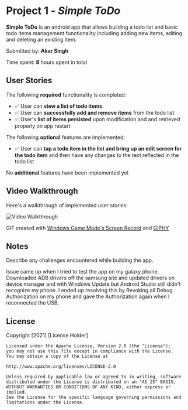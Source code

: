# Project 1 - *Simple ToDo*

**Simple ToDo** is an android app that allows building a todo list and basic todo items management functionality including adding new items, editing and deleting an existing item.

Submitted by: **Akar Singh**

Time spent: **8** hours spent in total

## User Stories

The following **required** functionality is completed:

* ✅ User can **view a list of todo items**
* ✅ User can **successfully add and remove items** from the todo list
* ✅ User's **list of items persisted** upon modification and and retrieved properly on app restart

The following **optional** features are implemented:

* ✅ User can **tap a todo item in the list and bring up an edit screen for the todo item** and then have any changes to the text reflected in the todo list

No **additional** features have been implemented yet

## Video Walkthrough

Here's a walkthrough of implemented user stories:

![Video Walkthrough](https://media.giphy.com/media/59KGBJhsibYTg8vqm1/giphy.gif)

GIF created with [Windows Game Mode's Screen Record](https://support.microsoft.com/en-us/windows/using-game-mode-on-your-pc-5c94107e-a537-206e-e9e9-20600523bc43) 
and [GIPHY](https://giphy.com/create/gifmaker)

## Notes

Describe any challenges encountered while building the app.

Issue came up when I tried to test the app on my galaxy phone. Downloaded ADB
drivers off the samsung site and updated drivers on device manager and with
Windows Update but Android Studio still didn't recognize my phone. I ended up
resolving this by Revoking all Debug Authorization on my phone and gave the 
Authorization again when I reconnected the USB.

## License

Copyright [2021] [License Holder]

	Licensed under the Apache License, Version 2.0 (the "License");
	you may not use this file except in compliance with the License.
	You may obtain a copy of the License at

	http://www.apache.org/licenses/LICENSE-2.0

	Unless required by applicable law or agreed to in writing, software
	distributed under the License is distributed on an "AS IS" BASIS,
	WITHOUT WARRANTIES OR CONDITIONS OF ANY KIND, either express or implied.
	See the License for the specific language governing permissions and
	limitations under the License.
